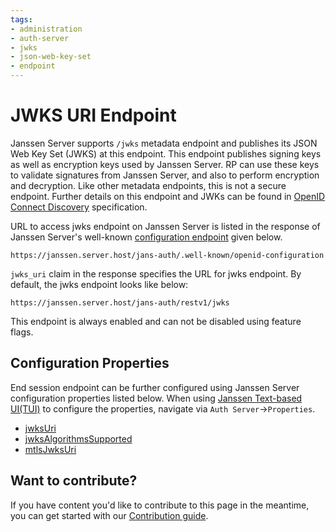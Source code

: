 ```yaml
---
tags:
- administration
- auth-server
- jwks
- json-web-key-set
- endpoint
---
```

# JWKS URI Endpoint

Janssen Server supports `/jwks` metadata endpoint and publishes its JSON Web Key Set (JWKS) at this endpoint. This 
endpoint publishes signing keys as well as encryption keys used by Janssen Server. RP can use these keys to validate
signatures from Janssen Server, and also to perform encryption and decryption.  Like other metadata endpoints, this is 
not a secure endpoint. Further details on this endpoint and JWKs can be found in [OpenID Connect Discovery](https://openid.net/specs/openid-connect-discovery-1_0.html#ProviderMetadata) 
specification.

URL to access jwks endpoint on Janssen Server is listed in the response of Janssen Server's well-known
[configuration endpoint](./configuration.md) given below.

```text
https://janssen.server.host/jans-auth/.well-known/openid-configuration
```

`jwks_uri` claim in the response specifies the URL for jwks endpoint. By default, the jwks endpoint looks like below:

```
https://janssen.server.host/jans-auth/restv1/jwks
```

This endpoint is always enabled and can not be disabled using feature flags.

## Configuration Properties

End session endpoint can be further configured using Janssen Server configuration properties listed below. When using
[Janssen Text-based UI(TUI)](../../config-guide/config-tools/jans-tui/README.md) to configure the properties,
navigate via `Auth Server`->`Properties`.

- [jwksUri](../../reference/json/properties/janssenauthserver-properties.md#jwksuri)
- [jwksAlgorithmsSupported](../../reference/json/properties/janssenauthserver-properties.md#jwksalgorithmssupported)
- [mtlsJwksUri](../../reference/json/properties/janssenauthserver-properties.md#mtlsjwksuri)

## Want to contribute?

If you have content you'd like to contribute to this page in the meantime, you can get started with our [Contribution guide](https://docs.jans.io/head/CONTRIBUTING/).